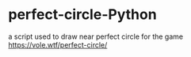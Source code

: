 # perfect-circle-Python
a script used to draw near perfect circle for the game https://vole.wtf/perfect-circle/
